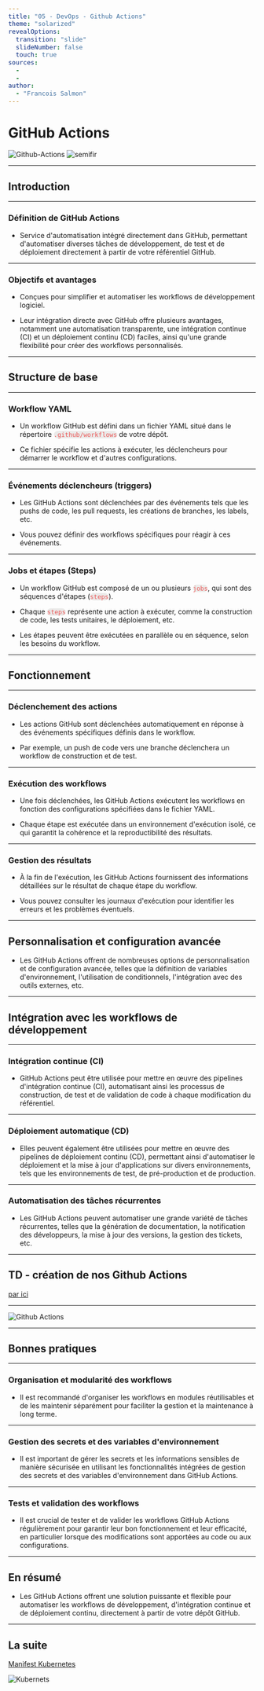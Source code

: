```yaml
---
title: "05 - DevOps - Github Actions"
theme: "solarized"
revealOptions:
  transition: "slide"
  slideNumber: false
  touch: true
sources: 
  - 
  - 
author: 
  - "Francois Salmon"
---
```


<head>
  <link rel="stylesheet" href="https://maxcdn.bootstrapcdn.com/font-awesome/4.5.0/css/font-awesome.min.css">
</head>

<style type="text/css">
  body{
    position: relative;
    height: 100vh;
  }

  body:before{
    content: ' ';
    position: absolute;
    top: 0;
    bottom: 0;
    left: 0;
    right: 0;
    background: url(https://raw.githubusercontent.com/tamo-semifir/gcp-assets/main/logo_semifir.png) no-repeat center fixed;
    background-size: 75vh 45vw;
    opacity: 0.2
  }

  code {
    color: #EB5757;
    background-color: rgba(135,131,120,0.15);
    border-radius: 10px;
    font-size: 90%;
  }
</style>

# GitHub Actions

![Github-Actions](/assets/Github-Actions.svg) <!-- .element width="25%" align="left"-->
![semifir](/assets/logo_semifir.png) <!-- .element width="19%" align="right" -->

---

## Introduction

----

### Définition de GitHub Actions

- Service d'automatisation intégré directement dans GitHub, permettant d'automatiser diverses tâches de développement, de test et de déploiement directement à partir de votre référentiel GitHub.

----

### Objectifs et avantages

- Conçues pour simplifier et automatiser les workflows de développement logiciel.

- Leur intégration directe avec GitHub offre plusieurs avantages, notamment une automatisation transparente, une intégration continue (CI) et un déploiement continu (CD) faciles, ainsi qu'une grande flexibilité pour créer des workflows personnalisés.

---

## Structure de base

----

### Workflow YAML

- Un workflow GitHub est défini dans un fichier YAML situé dans le répertoire `.github/workflows` de votre dépôt.

- Ce fichier spécifie les actions à exécuter, les déclencheurs pour démarrer le workflow et d'autres configurations.

----

### Événements déclencheurs (triggers)

- Les GitHub Actions sont déclenchées par des événements tels que les pushs de code, les pull requests, les créations de branches, les labels, etc.

- Vous pouvez définir des workflows spécifiques pour réagir à ces événements.

----

### Jobs et étapes (Steps)

- Un workflow GitHub est composé de un ou plusieurs `jobs`, qui sont des séquences d'étapes (`steps`).

- Chaque `steps` représente une action à exécuter, comme la construction de code, les tests unitaires, le déploiement, etc.

- Les étapes peuvent être exécutées en parallèle ou en séquence, selon les besoins du workflow.

---

## Fonctionnement

----

### Déclenchement des actions

- Les actions GitHub sont déclenchées automatiquement en réponse à des événements spécifiques définis dans le workflow.

- Par exemple, un push de code vers une branche déclenchera un workflow de construction et de test.

----

### Exécution des workflows

- Une fois déclenchées, les GitHub Actions exécutent les workflows en fonction des configurations spécifiées dans le fichier YAML.

- Chaque étape est exécutée dans un environnement d'exécution isolé, ce qui garantit la cohérence et la reproductibilité des résultats.

----

### Gestion des résultats

- À la fin de l'exécution, les GitHub Actions fournissent des informations détaillées sur le résultat de chaque étape du workflow.

- Vous pouvez consulter les journaux d'exécution pour identifier les erreurs et les problèmes éventuels.

---

## Personnalisation et configuration avancée

- Les GitHub Actions offrent de nombreuses options de personnalisation et de configuration avancée, telles que la définition de variables d'environnement, l'utilisation de conditionnels, l'intégration avec des outils externes, etc.

---

## Intégration avec les workflows de développement

----

### Intégration continue (CI)

- GitHub Actions peut être utilisée pour mettre en œuvre des pipelines d'intégration continue (CI), automatisant ainsi les processus de construction, de test et de validation de code à chaque modification du référentiel.

----

### Déploiement automatique (CD)

- Elles peuvent également être utilisées pour mettre en œuvre des pipelines de déploiement continu (CD), permettant ainsi d'automatiser le déploiement et la mise à jour d'applications sur divers environnements, tels que les environnements de test, de pré-production et de production.

----

### Automatisation des tâches récurrentes

- Les GitHub Actions peuvent automatiser une grande variété de tâches récurrentes, telles que la génération de documentation, la notification des développeurs, la mise à jour des versions, la gestion des tickets, etc.

---

## TD - création de nos Github Actions

[par ici](../../demo/05.1_DevOps_TD_Github_Actions.md)

---

![Github Actions](../../assets/schémas/github-actions.png)

---

## Bonnes pratiques

----

### Organisation et modularité des workflows

- Il est recommandé d'organiser les workflows en modules réutilisables et de les maintenir séparément pour faciliter la gestion et la maintenance à long terme.

----

### Gestion des secrets et des variables d'environnement

- Il est important de gérer les secrets et les informations sensibles de manière sécurisée en utilisant les fonctionnalités intégrées de gestion des secrets et des variables d'environnement dans GitHub Actions.

----

### Tests et validation des workflows

- Il est crucial de tester et de valider les workflows GitHub Actions régulièrement pour garantir leur bon fonctionnement et leur efficacité, en particulier lorsque des modifications sont apportées au code ou aux configurations.

---

## En résumé

- Les GitHub Actions offrent une solution puissante et flexible pour automatiser les workflows de développement, d'intégration continue et de déploiement continu, directement à partir de votre dépôt GitHub.

---

## La suite

[Manifest Kubernetes](06_DevOps_Manifest_K8S.md)

![Kubernets](/assets/Kubernets.svg) <!-- .element width="30%" -->
